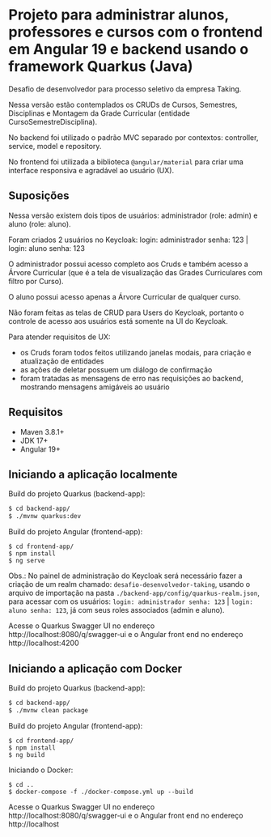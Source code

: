 # Projeto para administrar alunos, professores e cursos com o frontend em Angular 19 e backend usando o framework Quarkus (Java) 

Desafio de desenvolvedor para processo seletivo da empresa Taking.

Nessa versão estão contemplados os CRUDs de Cursos, Semestres, Disciplinas e Montagem da Grade Curricular (entidade CursoSemestreDisciplina).

No backend foi utilizado o padrão MVC separado por contextos: controller, service, model e repository.

No frontend foi utilizada a biblioteca ```@angular/material``` para criar uma interface responsiva e agradável ao usuário (UX).

## Suposições

Nessa versão existem dois tipos de usuários: administrador (role: admin) e aluno (role: aluno).

Foram criados 2 usuários no Keycloak: login: administrador senha: 123 | login: aluno senha: 123

O administrador possui acesso completo aos Cruds e também acesso a Árvore Curricular (que é a tela de visualização das Grades Curriculares com filtro por Curso).

O aluno possui acesso apenas a Árvore Curricular de qualquer curso.

Não foram feitas as telas de CRUD para Users do Keycloak, portanto o controle de acesso aos usuários está somente na UI do Keycloak.

Para atender requisitos de UX:
  - os Cruds foram todos feitos utilizando janelas modais, para criação e atualização de entidades
  - as ações de deletar possuem um diálogo de confirmação
  - foram tratadas as mensagens de erro nas requisições ao backend, mostrando mensagens amigáveis ao usuário

## Requisitos

- Maven 3.8.1+
- JDK 17+
- Angular 19+

## Iniciando a aplicação localmente

Build do projeto Quarkus (backend-app):
```bash
$ cd backend-app/
$ ./mvnw quarkus:dev
```

Build do projeto Angular (frontend-app):
```
$ cd frontend-app/
$ npm install
$ ng serve
```

Obs.: No painel de administração do Keycloak será necessário fazer a criação de um realm chamado: ```desafio-desenvolvedor-taking```, usando o arquivo de importação na pasta ```./backend-app/config/quarkus-realm.json```, para acessar com os usuários: ```login: administrador senha: 123``` | ```login: aluno senha: 123```, já com seus roles associados (admin e aluno).

Acesse o Quarkus Swagger UI no endereço http://localhost:8080/q/swagger-ui e o Angular front end no endereço http://localhost:4200

## Iniciando a aplicação com Docker

Build do projeto Quarkus (backend-app):
```bash
$ cd backend-app/
$ ./mvnw clean package
```

Build do projeto Angular (frontend-app):
```
$ cd frontend-app/
$ npm install
$ ng build
```

Iniciando o Docker:
```
$ cd ..
$ docker-compose -f ./docker-compose.yml up --build
```

Acesse o Quarkus Swagger UI no endereço http://localhost:8080/q/swagger-ui e o Angular front end no endereço http://localhost

